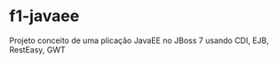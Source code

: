 f1-javaee
=========

Projeto conceito de uma plicação JavaEE no JBoss 7 usando CDI, EJB, RestEasy, GWT